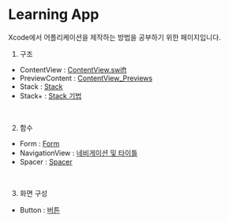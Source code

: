 # Learning App

Xcode에서 어플리케이션을 제작하는 방법을 공부하기 위한 페이지입니다.
<br>
1. 구조
- ContentView : [ContentView.swift](https://github.com/LURKS02/LearningApp/blob/main/docs/ContentView.md)
- PreviewContent : [ContentView_Previews](https://github.com/LURKS02/LearningApp/blob/main/docs/PreviewContent.md)
- Stack : [Stack](https://github.com/LURKS02/LearningApp/blob/main/docs/Stack.md)
- Stack+ : [Stack 기법](https://github.com/LURKS02/LearningApp/blob/main/docs/Stack(Plus).md)

<br>

2. 함수
- Form : [Form](https://github.com/LURKS02/LearningApp/blob/main/docs/Form.md)
- NavigationView : [네비게이션 및 타이틀](https://github.com/LURKS02/LearningApp/blob/main/docs/NavigationView/NavigationView.md)
- Spacer : [Spacer](https://github.com/LURKS02/LearningApp/blob/main/docs/Spacer.md)

<br>

3. 화면 구성
- Button : [버튼](https://github.com/LURKS02/LearningApp/blob/main/docs/button.md)
